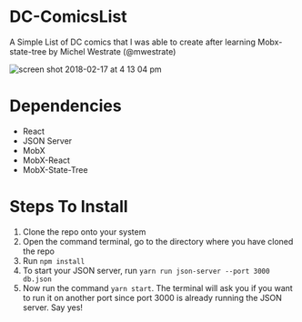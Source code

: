 # DC-ComicsList
A Simple List of DC comics that I was able to create after learning Mobx-state-tree by Michel Westrate (@mwestrate)


![screen shot 2018-02-17 at 4 13 04 pm](https://user-images.githubusercontent.com/30717546/36340201-0af019b8-13fe-11e8-809d-080719457b5e.png)


# Dependencies 
* React
* JSON Server
* MobX
* MobX-React
* MobX-State-Tree

# Steps To Install
1. Clone the repo onto your system
2. Open the command terminal, go to the directory where you have cloned the repo
3. Run `npm install`
4. To start your JSON server, run `yarn run json-server --port 3000 db.json`
5. Now run the command `yarn start`. The terminal will ask you if you want to run it on another port since port 3000 is already running the JSON server. Say yes!
